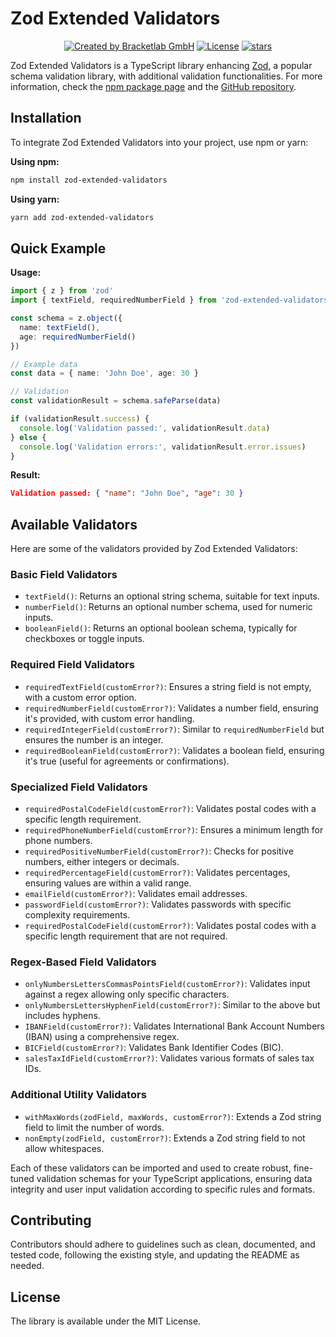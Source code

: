 # Zod Extended Validators

<p align="center">
<a href="https://github.com/bracketlab" rel="nofollow"><img src="https://img.shields.io/badge/created%20by-@bracketlab-4BBAAB.svg" alt="Created by Bracketlab GmbH"></a>
<a href="https://opensource.org/licenses/MIT" rel="nofollow"><img src="https://img.shields.io/github/license/colinhacks/zod" alt="License"></a>
<a href="https://www.npmjs.com/package/zod-extended-validators" rel="nofollow"><img src="https://img.shields.io/github/stars/bracketlab/zod-extended-validators" alt="stars"></a>
</p>

Zod Extended Validators is a TypeScript library enhancing [Zod](https://www.npmjs.com/package/zod), a popular schema validation library, with additional validation functionalities. For more information, check the [npm package page](https://www.npmjs.com/package/zod-extended-validators) and the [GitHub repository](https://github.com/bracketlab/zod-extended-validators).

## Installation

To integrate Zod Extended Validators into your project, use npm or yarn:

**Using npm:**

```bash
npm install zod-extended-validators
```

**Using yarn:**

```bash
yarn add zod-extended-validators
```

## Quick Example

**Usage:**

```typescript
import { z } from 'zod'
import { textField, requiredNumberField } from 'zod-extended-validators'

const schema = z.object({
  name: textField(),
  age: requiredNumberField()
})

// Example data
const data = { name: 'John Doe', age: 30 }

// Validation
const validationResult = schema.safeParse(data)

if (validationResult.success) {
  console.log('Validation passed:', validationResult.data)
} else {
  console.log('Validation errors:', validationResult.error.issues)
}
```

**Result:**

```json
Validation passed: { "name": "John Doe", "age": 30 }
```

## Available Validators

Here are some of the validators provided by Zod Extended Validators:

### Basic Field Validators

- `textField()`: Returns an optional string schema, suitable for text inputs.
- `numberField()`: Returns an optional number schema, used for numeric inputs.
- `booleanField()`: Returns an optional boolean schema, typically for checkboxes or toggle inputs.

### Required Field Validators

- `requiredTextField(customError?)`: Ensures a string field is not empty, with a custom error option.
- `requiredNumberField(customError?)`: Validates a number field, ensuring it's provided, with custom error handling.
- `requiredIntegerField(customError?)`: Similar to `requiredNumberField` but ensures the number is an integer.
- `requiredBooleanField(customError?)`: Validates a boolean field, ensuring it's true (useful for agreements or confirmations).

### Specialized Field Validators

- `requiredPostalCodeField(customError?)`: Validates postal codes with a specific length requirement.
- `requiredPhoneNumberField(customError?)`: Ensures a minimum length for phone numbers.
- `requiredPositiveNumberField(customError?)`: Checks for positive numbers, either integers or decimals.
- `requiredPercentageField(customError?)`: Validates percentages, ensuring values are within a valid range.
- `emailField(customError?)`: Validates email addresses.
- `passwordField(customError?)`: Validates passwords with specific complexity requirements.
- `requiredPostalCodeField(customError?)`: Validates postal codes with a specific length requirement that are not required.

### Regex-Based Field Validators

- `onlyNumbersLettersCommasPointsField(customError?)`: Validates input against a regex allowing only specific characters.
- `onlyNumbersLettersHyphenField(customError?)`: Similar to the above but includes hyphens.
- `IBANField(customError?)`: Validates International Bank Account Numbers (IBAN) using a comprehensive regex.
- `BICField(customError?)`: Validates Bank Identifier Codes (BIC).
- `salesTaxIdField(customError?)`: Validates various formats of sales tax IDs.

### Additional Utility Validators

- `withMaxWords(zodField, maxWords, customError?)`: Extends a Zod string field to limit the number of words.
- `nonEmpty(zodField, customError?)`: Extends a Zod string field to not allow whitespaces.

Each of these validators can be imported and used to create robust, fine-tuned validation schemas for your TypeScript applications, ensuring data integrity and user input validation according to specific rules and formats.

## Contributing

Contributors should adhere to guidelines such as clean, documented, and tested code, following the existing style, and updating the README as needed.

## License

The library is available under the MIT License.

